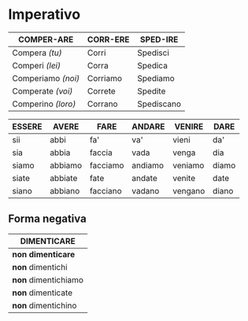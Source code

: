# Imperativo

| COMPER-ARE       | CORR-ERE | SPED-IRE   |
| ---------------- | -------- | ---------- |
| Compera _(tu)_     | Corri    | Spedisci   |
| Comperi _(lei)_    | Corra    | Spedica    |
| Comperiamo _(noi)_ | Corriamo | Spediamo   |
| Comperate _(voi)_  | Correte  | Spedite    |
| Comperino _(loro)_ | Corrano  | Spediscano |

| ESSERE | AVERE   | FARE     | ANDARE  | VENIRE  | DARE  |
| ------ | ------- | -------- | ------- | ------- | ----- |
| sii    | abbi    | fa'      | va'     | vieni   | da'   |
| sia    | abbia   | faccia   | vada    | venga   | dia   |
| siamo  | abbiamo | facciamo | andiamo | veniamo | diamo |
| siate  | abbiate | fate     | andate  | venite  | date  |
| siano  | abbiano | facciano | vadano  | vengano | diano |

## Forma negativa

| DIMENTICARE           |
| --------------------- |
| **non dimenticare**   |
| **non** dimentichi    |
| **non** dimentichiamo |
| **non** dimenticate   |
| **non** dimentichino  |